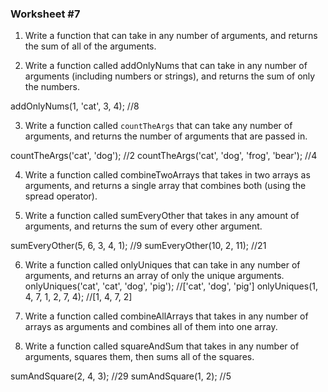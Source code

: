 ### Worksheet #7

1. Write a function that can take in any number of arguments, and returns the sum of all of the arguments.

2. Write a function called addOnlyNums that can take in any number of arguments (including numbers or strings), and returns the sum of only the numbers.

addOnlyNums(1, 'cat', 3, 4); //8

3. Write a function called `countTheArgs` that can take any number of arguments, and returns the number of arguments that are passed in.

countTheArgs('cat', 'dog'); //2
countTheArgs('cat', 'dog', 'frog', 'bear'); //4

4. Write a function called combineTwoArrays that takes in two arrays as arguments, and returns a single array that combines both (using the spread operator).

5. Write a function called sumEveryOther that takes in any amount of arguments, and returns the sum of every other argument.

sumEveryOther(5, 6, 3, 4, 1); //9
sumEveryOther(10, 2, 11); //21

6. Write a function called onlyUniques that can take in any number of arguments, and returns an array of only the unique arguments.
onlyUniques('cat', 'cat', 'dog', 'pig'); //['cat', 'dog', 'pig']
onlyUniques(1, 4, 7, 1, 2, 7, 4); //[1, 4, 7, 2]

7. Write a function called combineAllArrays that takes in any number of arrays as arguments and combines all of them into one array.

8. Write a function called squareAndSum that takes in any number of arguments, squares them, then sums all of the squares.

sumAndSquare(2, 4, 3); //29
sumAndSquare(1, 2); //5
